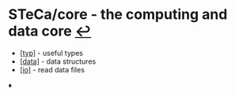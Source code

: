 # STeCa/core - the computing and data core [↩](../doc.md)

* [[typ]](typ/doc.md) - useful types
* [[data]](data/doc.md) - data structures
* [[io]](io/doc.md) - read data files

♦